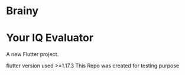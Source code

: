 # Brainy 
# Your IQ Evaluator

A new Flutter project.

flutter version used >=1.17.3
This Repo was created for testing purpose 
